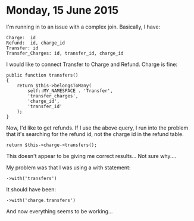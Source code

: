 Monday, 15 June 2015
====================
I'm running in to an issue with a complex join. Basically, I have:

    Charge:  id 
    Refund:  id, charge_id
    Transfer: id
    Transfer_Charges: id, transfer_id, charge_id

I would like to connect Transfer to Charge and Refund. Charge is fine:

    public function transfers()
    {
        return $this->belongsToMany(
            self::MY_NAMESPACE . 'Transfer',
            'transfer_charges',
            'charge_id',
            'transfer_id'
        );
    }

Now, I'd like to get refunds. If I use the above query, I run into the problem that it's searching for the refund id, not the charge id in the refund table.

    return $this->charge->transfers();

This doesn't appear to be giving me correct results... Not sure why....

My problem was that I was using a with statement:

    ->with('transfers')

It should have been:

    ->with('charge.transfers')

And now everything seems to be working...

